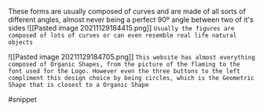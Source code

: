 These forms are usually composed of curves and are made of all sorts of different angles, almost never being a perfect 90º angle between two of it's sides
![[Pasted image 20211129184415.png]]
`Usually the figures are composed of lots of curves or can even resemble real life natural objects`

![[Pasted image 20211129184705.png]]
`This website has almost everything composed of Organic Shapes, from the picture of the flaming to the font used for the Logo. However even the three buttons to the left compliment this design choice by being circles, which is the Geometric Shape that is closest to a Organic Shape`

#snippet
